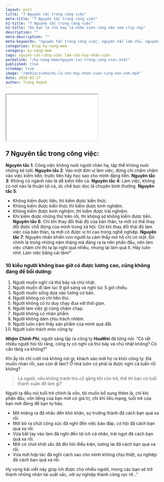 ```yaml
---
layout: post
title: "7 Nguyên tắc trong công việc"
meta-title: "7 Nguyên tắc trong công việc"
h1-title: "7 Nguyên tắc trong công việc"
h2-title: "Dù bạn là chủ hay là nhân viên cũng nên xem clip này"
description: ""
meta-description: ""
meta-keywords: "nguyên tắc trong công việc, nguyên tắc làm chủ, nguyên tắc làm nhân viên, chủ hay nhân viên cũng nên xem clip"
categories: blog ky-nang-mem
category: ky-nang-mem
tags: nguyên-tắc-công-việc làm-chủ-hay-nhân-viên
permalink: "/ky-nang-mem/nguyen-tac-trong-cong-viec.html"
published: true
sitemap: true
image: "/media/video/du-la-chu-hay-nhan-vien-cung-nen-xem.mp4"
date: 2018-02-27
author: Trọng Huỳnh
---
```



<iframe src="/media/video/du-la-chu-hay-nhan-vien-cung-nen-xem.mp4" webkitallowfullscreen mozallowfullscreen allowfullscreen></iframe>

## 7 Nguyên tắc trong công việc:

**Nguyên tắc 1**: Công việc không nuôi người nhàn hạ, tập thể không nuôi những kẻ lười.
**Nguyên tắc 2**: Vào một đơn vị làm việc, đừng chỉ chăm chăm vào việc kiếm tiền, trước tiên hãy học sao cho mình đáng tiền.
**Nguyên tắc 3**: Không có ngành nào là dễ kiếm tiền cả.
**Nguyên tắc 4**: Làm việc, không có nơi nào là thuận lợi cả, ức chế bực dọc là chuyện bình thường.
**Nguyên tắc 5**: 
- Không kiếm được tiền, thì kiếm được kiến thức. 
- Không kiếm được kiến thức thì kiếm được kinh nghiệm. 
- Không kiếm được kinh nghiệm, thì kiếm được trải nghiệm. 
- Khi kiếm được những thứ trên rồi, thì không sợ không kiếm được tiền.
**Nguyên tắc 6**: Chỉ khi thay đổi thái độ của bản thân, ta mới có thể thay đổi được chỗ đứng của mình trong xã hội. Chỉ khi thay đổi thái độ làm việc của bản thân, ta mới có được vị trí cao trong nghề nghiệp.
**Nguyên tắc 7**: Nguyên nhân khiến con người ta cảm thấy mơ hồ chỉ có một. Đó chính là trong những năm tháng mà đáng ra ta nên phấn đấu, nên làm việc chăm chỉ thì ta lại nghĩ quá nhiều, nhưng lại làm quá ít. Hãy luôn nhớ: Làm việc bằng cái tâm!"

### 10 kiểu người không bao giờ có được lương cao, cũng không đáng để bồi dưỡng:

1. Người muốn nghỉ cả thứ bảy và chủ nhật.
2. Người muốn đi làm lúc 9 giờ sáng và nghỉ lúc 5 giờ chiều. 
3. Người muốn sống dựa vào lương cơ bản. 
4. Người không có chí tiến thủ. 
5. Người không có tư duy chạy đua với thời gian.
6. Người làm việc gì cũng chậm chạp. 
7. Người không có nhân phẩm. 
8. Người không dám chịu trách nhiệm. 
9. Người luôn cảm thấy sản phẩm của mình quá đắt. 
10. Người luôn trách móc công ty.

***Nhậm Chính Phi***, người sáng lập ra công ty **HuaWei** đã từng nói: “Có rất nhiều người hỏi tôi rằng, công ty có nghỉ cả thứ bảy và chủ nhật không? Có cần tăng ca không?”

Khi ấy tôi chỉ cười mà không nói gì, khách sáo mời họ ra khỏi công ty. Đã muốn nhàn rỗi, sao còn đi làm? Ở nhà luôn có phải là được nghỉ cả tuần rồi không? 

<blockquote>Là người, nếu không tranh thủ cố gắng khi còn trẻ, thế thì bạn có tuổi thanh xuân để làm gì?</blockquote>

Người ta đều nói tuổi trẻ chính là vốn, tôi muốn bổ sung thêm là, chỉ khi phấn đấu, vốn liếng của bạn mới có giá trị, chỉ khi liều mạng, tuổi trẻ của bạn mới đáng để bạn tự hào.

- Mở miệng ra đã nhắc đến khó khăn, sự trưởng thành đã cách bạn quá xa rồi. 
- Mới bỏ ra chút công sức đã nghĩ đến việc báo đáp, cơ hội đã cách bạn quá xa rồi. 
- Vừa bắt tay vào làm đã nghĩ đến lợi ích cá nhân, trái ngọt đã cách bạn quá xa rồi. 
- Mới có chút khởi sắc đã đòi hỏi điều kiện, tương lai đã cách bạn quá xa rồi. 
- Vừa mới hợp tác đã nghĩ cách sao cho mình không chịu thiệt, sự nghiệp đã cách bạn quá xa rồi.

Hy vọng bài viết này giúp ích được cho nhiều người, mong các bạn sẽ trở thành những nhân tài xuất sắc, với sự nghiệp thành công rực rỡ..."